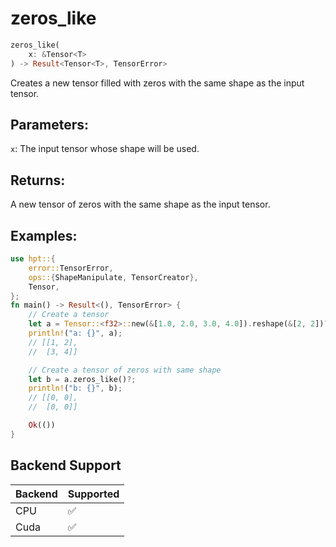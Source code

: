 # zeros_like
```rust
zeros_like(
    x: &Tensor<T>
) -> Result<Tensor<T>, TensorError>
```
Creates a new tensor filled with zeros with the same shape as the input tensor.

## Parameters:
`x`: The input tensor whose shape will be used.

## Returns:
A new tensor of zeros with the same shape as the input tensor.

## Examples:
```rust
use hpt::{
    error::TensorError,
    ops::{ShapeManipulate, TensorCreator},
    Tensor,
};
fn main() -> Result<(), TensorError> {
    // Create a tensor
    let a = Tensor::<f32>::new(&[1.0, 2.0, 3.0, 4.0]).reshape(&[2, 2])?;
    println!("a: {}", a);
    // [[1, 2],
    //  [3, 4]]

    // Create a tensor of zeros with same shape
    let b = a.zeros_like()?;
    println!("b: {}", b);
    // [[0, 0],
    //  [0, 0]]

    Ok(())
}
```
## Backend Support
| Backend | Supported |
|---------|-----------|
| CPU     | ✅         |
| Cuda    | ✅        |
